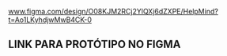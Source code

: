 www.figma.com/design/O08KJM2RCj2YlQXj6dZXPE/HelpMind?t=Ao1LKyhdjwMwB4CK-0

## LINK PARA PROTÓTIPO NO FIGMA
